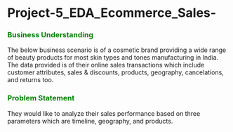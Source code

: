 # Project-5_EDA_Ecommerce_Sales-
### <font color = Green > Business Understanding </font>

The below business scenario is of a cosmetic brand providing a wide range of beauty products for most skin types and tones manufacturing in India. The data provided is of their online sales transactions which include customer attributes, sales & discounts, products, geography, cancelations, and returns too.  

### <font color = Green > Problem Statement </font>

They would like to analyze their sales performance based on three parameters which are timeline, geography, and products. 
